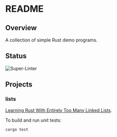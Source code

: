 # README

## Overview

A collection of simple Rust demo programs.

## Status

![Super-Linter](https://github.com/bondms/RustDemos/workflows/Super-Linter/badge.svg)

## Projects

### lists

[Learning Rust With Entirely Too Many Linked Lists](https://rust-unofficial.github.io/too-many-lists/index.html).

To build and run unit tests:
```bash
cargo test
```
